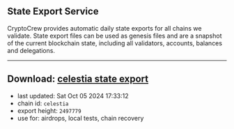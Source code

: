 ## State Export Service
CryptoCrew provides automatic daily state exports for all chains we validate. State export files can be used as genesis files and are a snapshot of the current blockchain state, including all validators, accounts, balances and delegations.

---
**Download: [celestia state export](https://dl-eu2.ccvalidators.com/SERVICE/celestia/celestia_export_2497779.json)**
---

- last updated: Sat Oct 05 2024 17:33:12
- chain id: `celestia`
- export height: `2497779`
- use for: airdrops, local tests, chain recovery
